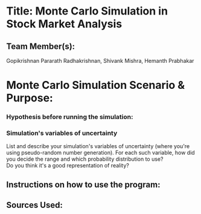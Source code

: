 # Title: Monte Carlo Simulation in Stock Market Analysis

## Team Member(s):
Gopikrishnan Pararath Radhakrishnan, Shivank Mishra, Hemanth Prabhakar

# Monte Carlo Simulation Scenario & Purpose: 

### Hypothesis before running the simulation:

### Simulation's variables of uncertainty
List and describe your simulation's variables of uncertainty (where you're using pseudo-random number generation). 
For each such variable, how did you decide the range and which probability distribution to use?  
Do you think it's a good representation of reality?

## Instructions on how to use the program:


## Sources Used:

